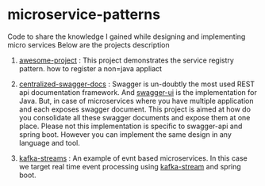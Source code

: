 # microservice-patterns
Code to share the knowledge I gained while designing and implementing micro services
Below are the projects description
1. [awesome-project](https://github.com/hellosatish/microservice-patterns/tree/master/awesomeProject) : This project demonstrates the service registry pattern.  how to register a non=java appliact
2. [centralized-swagger-docs](https://github.com/hellosatish/microservice-patterns/tree/master/centralized-swagger-docs) : Swagger is un-doubtly the most used REST api documentation framework. And [swagger-ui](https://github.com/swagger-api/swagger-ui) is the implementation for Java. But, in case of microservices where you have multiple application and each exposes swagger document. This project is aimed at how do you consolidate all these swagger documents and expose them at one place. Please not this implementation is specific to swagger-api and spring boot. However you can implement the same design in any language and tool.

3. [kafka-streams](https://github.com/hellosatish/microservice-patterns/tree/master/kafka-streams) : An example of evnt based microservices. In this case we target real time event processing using [kafka-stream](https://kafka.apache.org/documentation/streams/) and spring boot. 
